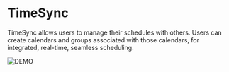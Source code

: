 # TimeSync
TimeSync allows users to manage their schedules with others. Users can create calendars and groups associated with those calendars, for integrated, real-time, seamless scheduling.

![DEMO](https://cloud.githubusercontent.com/assets/17321303/15102566/f7f6a758-156e-11e6-979b-4b70c91a8b7c.gif)
